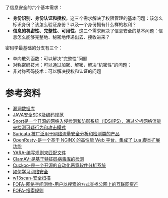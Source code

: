 
了信息安全的六个基本需求：
- **身份识别、身份认证和授权**。这三个需求解决了权限管理的基本问题：该怎么标识身份？该怎么验证身份？以及一个身份拥有什么样的权利？
- **信息的机密性、完整性、可用性**。这三个需求解决了信息安全的基本问题：信息怎么能够完整地、秘密地传递出去、接收进来？

密码学最基础的分支有三个：
- 单向散列函数：可以解决“完整性”问题
- 对称密码技术：可以通过加密、解密，解决“机密性”的问题；
- 非对称密码技术：可以解决授权和认证的问题

# 参考资料

- [漏洞数据库](https://nvd.nist.gov/)
- [JAVA安全SDK及编码规范](https://github.com/momosecurity/rhizobia_J)
- [Snort是一个开源的网络入侵检测和防御系统（IDS/IPS），通过分析网络流量来检测可疑行为和攻击模式](https://github.com/snort3/snort3)
- [Suricata 被广泛用于网络流量安全分析和检测类的产品](https://github.com/OISF/suricata)
- [OpenResty-是一个基于 NGINX 的高性能 Web 平台，集成了 Lua 脚本扩展功能](https://github.com/openresty/openresty)
- [YARA-编写规则来匹配文件](https://github.com/VirusTotal/yara)
- [ClamAV-是基于特征码病毒库的检测](https://github.com/Cisco-Talos/clamav)
- [Cuckoo-是一个开源的自动化恶意软件分析系统](https://github.com/cuckoosandbox/cuckoo)
- [如何学习网络安全](https://mp.weixin.qq.com/s/6Tb361l8ADqtqFrOWZVIBg)
- [w13scan-安全扫描](https://github.com/w-digital-scanner/w13scan)
- [FOFA-网络空间测绘-用户以搜索的方式查找公网上的互联网资产](https://fofa.info/)
- [FOFA-搜索规则](https://zhuanlan.zhihu.com/p/622876836)